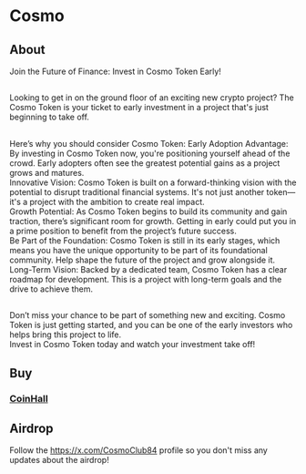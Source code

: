 # Cosmo
## About
Join the Future of Finance: Invest in Cosmo Token Early! 
##
Looking to get in on the ground floor of an exciting new crypto project? The Cosmo Token is your ticket to early investment in a project that's just beginning to take off.
##
Here’s why you should consider Cosmo Token:
Early Adoption Advantage: By investing in Cosmo Token now, you're positioning yourself ahead of the crowd. Early adopters often see the greatest potential gains as a project grows and matures.  
Innovative Vision: Cosmo Token is built on a forward-thinking vision with the potential to disrupt traditional financial systems. It's not just another token—it's a project with the ambition to create real impact.  
Growth Potential: As Cosmo Token begins to build its community and gain traction, there’s significant room for growth. Getting in early could put you in a prime position to benefit from the project’s future success.  
Be Part of the Foundation: Cosmo Token is still in its early stages, which means you have the unique opportunity to be part of its foundational community. Help shape the future of the project and grow alongside it.   
Long-Term Vision: Backed by a dedicated team, Cosmo Token has a clear roadmap for development. This is a project with long-term goals and the drive to achieve them.  
##
Don’t miss your chance to be part of something new and exciting. Cosmo Token is just getting started, and you can be one of the early investors who helps bring this project to life.  
Invest in Cosmo Token today and watch your investment take off!   
##

## Buy 
### [CoinHall](https://coinhall.org/swap?fromChain=osmosis-1&fromAsset=ibc%2F498A0751C798A0D9A389AA3691123DADA57DAA4FE165D5C75894505B876BA6E4&toChain=osmosis-1&toAsset=ibc%2F4925733868E7999F5822C961ADE9470A7FC5FA4A560BAE1DE102783C3F64C201)
## Airdrop
Follow the https://x.com/CosmoClub84 profile so you don't miss any updates about the airdrop!

